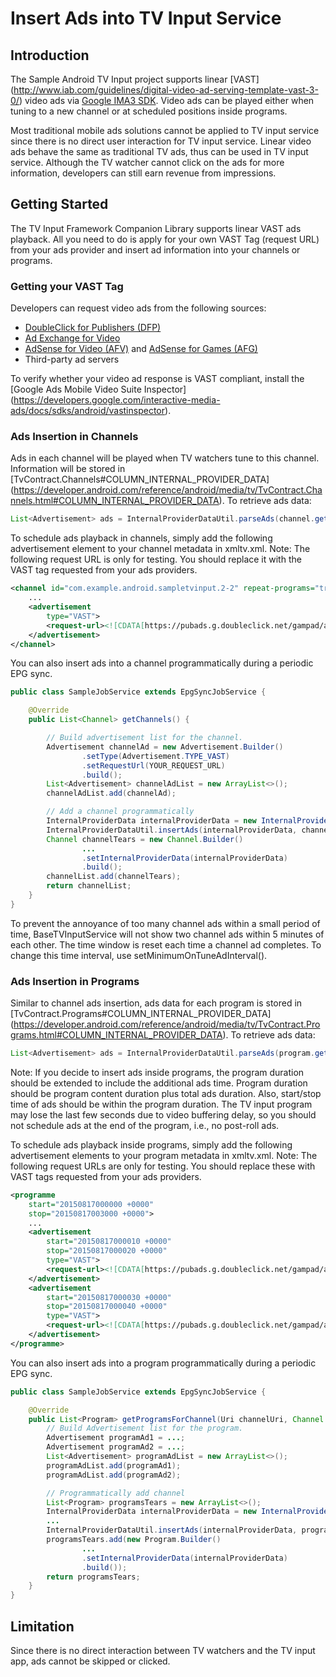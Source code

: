 <!---
 Copyright 2016 Google Inc. All rights reserved.

 Licensed under the Apache License, Version 2.0 (the "License");
 you may not use this file except in compliance with the License.
 You may obtain a copy of the License at

      http://www.apache.org/licenses/LICENSE-2.0

 Unless required by applicable law or agreed to in writing, software
 distributed under the License is distributed on an "AS IS" BASIS,
 WITHOUT WARRANTIES OR CONDITIONS OF ANY KIND, either express or implied.
 See the License for the specific language governing permissions and
 limitations under the License.
-->
# Insert Ads into TV Input Service

## Introduction

The Sample Android TV Input project supports linear [VAST]
(http://www.iab.com/guidelines/digital-video-ad-serving-template-vast-3-0/) video ads via
[Google IMA3 SDK](https://developers.google.com/interactive-media-ads/). Video ads can be played
either when tuning to a new channel or at scheduled positions inside programs.

Most traditional mobile ads solutions cannot be applied to TV input service since there is no direct
user interaction for TV input service. Linear video ads behave the same as traditional TV ads, thus
can be used in TV input service. Although the TV watcher cannot click on the ads for more
information, developers can still earn revenue from impressions.

## Getting Started

The TV Input Framework Companion Library supports linear VAST ads playback. All you need to do is
apply for your own VAST Tag (request URL) from your ads provider and insert ad information into your
channels or programs.

### Getting your VAST Tag

Developers can request video ads from the following sources:
* [DoubleClick for Publishers (DFP)](https://www.doubleclickbygoogle.com/solutions/revenue-management/dfp/)
* [Ad Exchange for Video](https://www.doubleclickbygoogle.com/solutions/digital-marketing/ad-exchange/)
* [AdSense for Video (AFV)](https://support.google.com/adsense/answer/1705822?hl=en) and
[AdSense for Games (AFG)](https://support.google.com/adsense/answer/1705831?hl=en)
* Third-party ad servers


To verify whether your video ad response is VAST compliant, install the
[Google Ads Mobile Video Suite Inspector]
(https://developers.google.com/interactive-media-ads/docs/sdks/android/vastinspector).

### Ads Insertion in Channels

Ads in each channel will be played when TV watchers tune to this channel. Information will be
stored in [TvContract.Channels#COLUMN_INTERNAL_PROVIDER_DATA]
(https://developer.android.com/reference/android/media/tv/TvContract.Channels.html#COLUMN_INTERNAL_PROVIDER_DATA).
To retrieve ads data:

```java
List<Advertisement> ads = InternalProviderDataUtil.parseAds(channel.getInternalProviderData());
```

To schedule ads playback in channels, simply add the following advertisement element to your channel
metadata in xmltv.xml. Note: The following request URL is only for testing. You should replace it
with the VAST tag requested from your ads providers.

```xml
<channel id="com.example.android.sampletvinput.2-2" repeat-programs="true">
    ...
    <advertisement
        type="VAST">
        <request-url><![CDATA[https://pubads.g.doubleclick.net/gampad/ads?sz=640x480&iu=/124319096/external/single_ad_samples&ciu_szs=300x250&impl=s&gdfp_req=1&env=vp&output=vast&unviewed_position_start=1&cust_params=deployment%3Ddevsite%26sample_ct%3Dlinear&correlator=]]></request-url>
    </advertisement>
</channel>
```

You can also insert ads into a channel programmatically during a periodic EPG sync.

```java
public class SampleJobService extends EpgSyncJobService {

    @Override
    public List<Channel> getChannels() {

        // Build advertisement list for the channel.
        Advertisement channelAd = new Advertisement.Builder()
                .setType(Advertisement.TYPE_VAST)
                .setRequestUrl(YOUR_REQUEST_URL)
                .build();
        List<Advertisement> channelAdList = new ArrayList<>();
        channelAdList.add(channelAd);

        // Add a channel programmatically
        InternalProviderData internalProviderData = new InternalProviderData();
        InternalProviderDataUtil.insertAds(internalProviderData, channelAdList);
        Channel channelTears = new Channel.Builder()
                ...
                .setInternalProviderData(internalProviderData)
                .build();
        channelList.add(channelTears);
        return channelList;
    }
}
```

To prevent the annoyance of too many channel ads within a small period of time, BaseTVInputService
will not show two channel ads within 5 minutes of each other. The time window is reset each time a
channel ad completes. To change this time interval, use setMinimumOnTuneAdInterval().

### Ads Insertion in Programs

Similar to channel ads insertion, ads data for each program is stored in
[TvContract.Programs#COLUMN_INTERNAL_PROVIDER_DATA]
(https://developer.android.com/reference/android/media/tv/TvContract.Programs.html#COLUMN_INTERNAL_PROVIDER_DATA).
To retrieve ads data:

```java
List<Advertisement> ads = InternalProviderDataUtil.parseAds(program.getInternalProviderData());
```

Note: If you decide to insert ads inside programs, the program duration should be extended to
include the additional ads time. Program duration should be program content duration plus total ads
duration. Also, start/stop time of ads should be within the program duration. The TV input program
may lose the last few seconds due to video buffering delay, so you should not schedule ads at the
end of the program, i.e., no post-roll ads.

To schedule ads playback inside programs, simply add the following advertisement elements to your
program metadata in xmltv.xml. Note: The following request URLs are only for testing. You should
replace these with VAST tags requested from your ads providers.

```xml
<programme
    start="20150817000000 +0000"
    stop="20150817003000 +0000">
    ...
    <advertisement
        start="20150817000010 +0000"
        stop="20150817000020 +0000"
        type="VAST">
        <request-url><![CDATA[https://pubads.g.doubleclick.net/gampad/ads?sz=640x480&iu=/124319096/external/single_ad_samples&ciu_szs=300x250&impl=s&gdfp_req=1&env=vp&output=vast&unviewed_position_start=1&cust_params=deployment%3Ddevsite%26sample_ct%3Dlinear&correlator=]]></request-url>
    </advertisement>
    <advertisement
        start="20150817000030 +0000"
        stop="20150817000040 +0000"
        type="VAST">
        <request-url><![CDATA[https://pubads.g.doubleclick.net/gampad/ads?sz=640x480&iu=/124319096/external/single_ad_samples&ciu_szs=300x250&impl=s&gdfp_req=1&env=vp&output=vast&unviewed_position_start=1&cust_params=deployment%3Ddevsite%26sample_ct%3Dredirectlinear&correlator=]]></request-url>
    </advertisement>
</programme>
```

You can also insert ads into a program programmatically during a periodic EPG sync.

```java
public class SampleJobService extends EpgSyncJobService {

    @Override
    public List<Program> getProgramsForChannel(Uri channelUri, Channel channel, long startMs, long endMs) {
        // Build Advertisement list for the program.
        Advertisement programAd1 = ...;
        Advertisement programAd2 = ...;
        List<Advertisement> programAdList = new ArrayList<>();
        programAdList.add(programAd1);
        programAdList.add(programAd2);

        // Programmatically add channel
        List<Program> programsTears = new ArrayList<>();
        InternalProviderData internalProviderData = new InternalProviderData();
        ...
        InternalProviderDataUtil.insertAds(internalProviderData, programAdList);
        programsTears.add(new Program.Builder()
                ...
                .setInternalProviderData(internalProviderData)
                .build());
        return programsTears;
    }
}
```

## Limitation

Since there is no direct interaction between TV watchers and the TV input app, ads cannot be skipped
or clicked.
